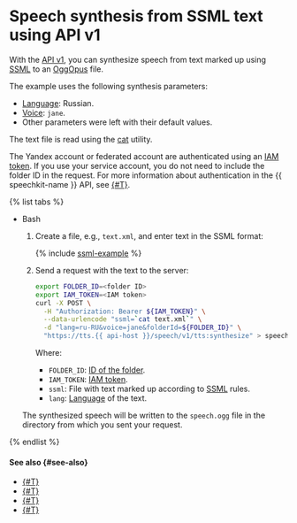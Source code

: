 # Speech synthesis from SSML text using API v1

With the [API v1](../request.md), you can synthesize speech from text marked up using [SSML](../markup/ssml.md) to an [OggOpus](../../formats.md) file.

The example uses the following synthesis parameters:

* [Language](../index.md#langs): Russian.
* [Voice](../voices.md): `jane`.
* Other parameters were left with their default values.

The text file is read using the [cat](https://en.wikipedia.org/wiki/Cat_(Unix)) utility.

The Yandex account or federated account are authenticated using an [IAM token](../../../iam/concepts/authorization/iam-token.md). If you use your service account, you do not need to include the folder ID in the request. For more information about authentication in the {{ speechkit-name }} API, see [{#T}](../../concepts/auth.md).

{% list tabs %}

- Bash

   1. Create a file, e.g., `text.xml`, and enter text in the SSML format:

      {% include [ssml-example](../../../_includes/speechkit/ssml-example.md) %}

   1. Send a request with the text to the server:

      ```bash
      export FOLDER_ID=<folder ID>
      export IAM_TOKEN=<IAM token>
      curl -X POST \
        -H "Authorization: Bearer ${IAM_TOKEN}" \
        --data-urlencode "ssml=`cat text.xml`" \
        -d "lang=ru-RU&voice=jane&folderId=${FOLDER_ID}" \
        "https://tts.{{ api-host }}/speech/v1/tts:synthesize" > speech.ogg
      ```

      Where:

      * `FOLDER_ID`: [ID of the folder](../../../resource-manager/operations/folder/get-id.md).
      * `IAM_TOKEN`: [IAM token](../../../iam/concepts/authorization/iam-token.md).
      * `ssml`: File with text marked up according to [SSML](../markup/ssml.md) rules.
      * `lang`: [Language](../index.md#langs) of the text.

   The synthesized speech will be written to the `speech.ogg` file in the directory from which you sent your request.

{% endlist %}

#### See also {#see-also}

* [{#T}](../request.md)
* [{#T}](tts-wav.md)
* [{#T}](tts-ogg.md)
* [{#T}](../../concepts/auth.md)